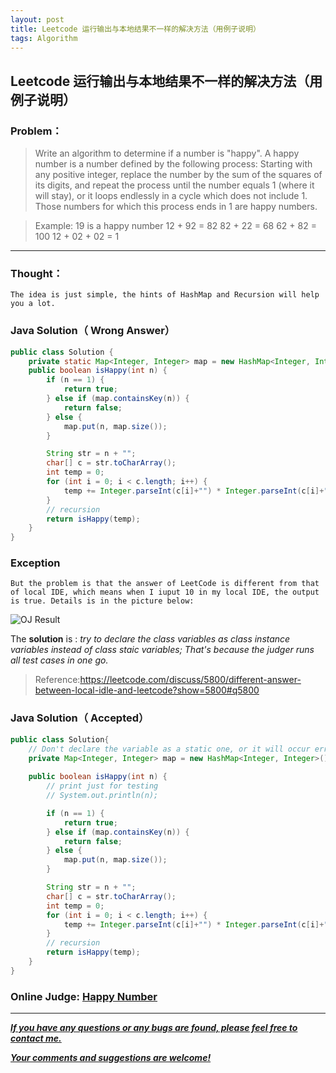 ```yaml
---
layout: post
title: Leetcode 运行输出与本地结果不一样的解决方法（用例子说明）
tags: Algorithm
---
```

## Leetcode 运行输出与本地结果不一样的解决方法（用例子说明）
### Problem：

>Write an algorithm to determine if a number is "happy".
>A happy number is a number defined by the following process: Starting with any positive integer, replace the number by the sum of the squares of its digits, and repeat the process until the number equals 1 (where it will stay), or it loops endlessly in a cycle which does not include 1. Those numbers for which this process ends in 1 are happy numbers.

>Example: 19 is a happy number
    12 + 92 = 82
    82 + 22 = 68
    62 + 82 = 100
    12 + 02 + 02 = 1


----------


### Thought：
	The idea is just simple, the hints of HashMap and Recursion will help you a lot.

### Java Solution（ Wrong Answer）
``` java
public class Solution {
    private static Map<Integer, Integer> map = new HashMap<Integer, Integer>();
    public boolean isHappy(int n) {
		if (n == 1) {
			return true;
		} else if (map.containsKey(n)) {
			return false;
		} else {
			map.put(n, map.size());			
		}

		String str = n + "";
		char[] c = str.toCharArray();
		int temp = 0;		
		for (int i = 0; i < c.length; i++) {
			temp += Integer.parseInt(c[i]+"") * Integer.parseInt(c[i]+"");
		}
		// recursion
		return isHappy(temp);
    }
}
```
### **Exception**
	But the problem is that the answer of LeetCode is different from that of local IDE, which means when I iuput 10 in my local IDE, the output is true. Details is in the picture below:
![OJ Result](http://img.blog.csdn.net/20150529105342120)

The **solution** is : *try to declare the class variables as class instance variables instead of class staic variables; That's because the judger runs all test cases in one go.*

>Reference:https://leetcode.com/discuss/5800/different-answer-between-local-idle-and-leetcode?show=5800#q5800
### Java Solution（ Accepted）

``` java
public class Solution{
	// Don't declare the variable as a static one, or it will occur error when OJ;
	private Map<Integer, Integer> map = new HashMap<Integer, Integer>();
	
	public boolean isHappy(int n) {
		// print just for testing
		// System.out.println(n);

		if (n == 1) {
			return true;
		} else if (map.containsKey(n)) {
			return false;
		} else {
			map.put(n, map.size());			
		}

		String str = n + "";
		char[] c = str.toCharArray();
		int temp = 0;		
		for (int i = 0; i < c.length; i++) {
			temp += Integer.parseInt(c[i]+"") * Integer.parseInt(c[i]+"");
		}
		// recursion
		return isHappy(temp);
	}
}
```

### Online Judge: <a href="https://leetcode.com/problems/happy-number/" target="blank"> Happy Number

---
***If you have any questions or any bugs are found, please feel free to contact me.***

***Your comments and suggestions are welcome!***


